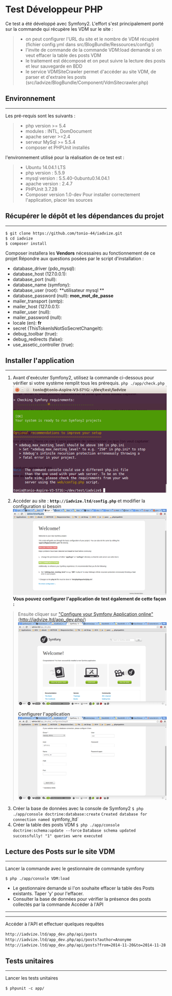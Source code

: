 
Test Développeur PHP
====================
Ce test a été développé avec Symfony2.
L'effort s'est principalement porté sur la commande qui récupère les VDM sur le site :
> - on peut configurer l'URL du site et le nombre de VDM récupéré (fichier config.yml dans src/BlogBundle/Ressources/config/)
> - l'invite de commande de la commande VDM:load demande si on veut effacer la table des posts VDM
> - le traitement est décomposé et on peut suivre la lecture des posts et leur sauvegarde en BDD
> - le service VDMSiteCrawler permet d'accéder au site VDM, de parser et d'extraire les posts (src/Iadvize/BlogBundle/Component/VdmSitecrawler.php)


Environnement
-- 
----------


Les pré-requis sont les suivants : 
> - php version >= 5.4
>  -  modules : INTL, DomDocument
> - apache server >=2.4
> - serveur MySql >= 5.5.4
> - composer et PHPUnit installés

l'environnement utilisé pour la réalisation de ce test est : 
> - Ubuntu 14.04.1 LTS
> - php version : 5.5.9
> - mysql version : 	5.5.40-0ubuntu0.14.04.1
> - apache version : 2.4.7
> - PHPUnit 3.7.28
> - Composer version 1.0-dev
Pour installer correctement l'application, placer les sources 

Récupérer le dépôt et les dépendances du projet
---------------------------------------------------------
----------


    $ git clone https://github.com/tonio-44/iadvize.git
	$ cd iadvize
	$ composer install
	
 Composer installera les **Vendors** nécessaires au fonctionnement de ce projet
Répondre aux questions posées par le script d'installation :

* database_driver (pdo_mysql): 
* database_host (127.0.0.1): 
* database_port (null): 
* database_name (symfony): 
* database_user (root): **utilisateur mysql **
* database_password (null): **mon_mot_de_passe**
* mailer_transport (smtp): 
* mailer_host (127.0.0.1): 
* mailer_user (null): 
* mailer_password (null): 
* locale (en): **fr**
* secret (ThisTokenIsNotSoSecretChangeIt): 
* debug_toolbar (true): 
* debug_redirects (false): 
* use_assetic_controller (true): 

Installer l'application
--------------------------
----------

1. Avant d'exécuter Symfony2, utilisez la commande ci-dessous pour vérifier si votre système remplit tous les prérequis.
`php ./app/check.php`
![enter image description here](https://raw.githubusercontent.com/tonio-44/iadvize/master/src/Iadvize/BlogBundle/Resources/doc/symfony_check.png)
		
2. Accéder au site :
		**`http://iadvize.ltd/config.php`**
et modifier la configuration si besoin
![enter image description here](https://raw.githubusercontent.com/tonio-44/iadvize/master/src/Iadvize/BlogBundle/Resources/doc/symfony_config_detect.png)
**Vous pouvez configurer l'application de test également de cette façon :**
  > Ensuite cliquer sur ["Configure your Symfony Application online"](http://iadvize.ltd/app_dev.php/)  (http://iadvize.ltd/app_dev.php/)
  > ![enter image description here](https://raw.githubusercontent.com/tonio-44/iadvize/master/src/Iadvize/BlogBundle/Resources/doc/symfony_cpnfiguration_access.png)
  > 
  > **Configurer l'application**
  ![enter image description here](https://raw.githubusercontent.com/tonio-44/iadvize/master/src/Iadvize/BlogBundle/Resources/doc/symfony_configure_your_database.png)
3. Créer la base de données avec la console de Symfony2
 `$ php ./app/console doctrine:database:create`
  `Created database for connection named `symfony_ltd`
4. Créer la table des posts VDM
`$ php ./app/console doctrine:schema:update --force`
`Database schema updated successfully! "1" queries were executed`

Lecture des Posts sur le site VDM
----------------------------------------
----------


Lancer la commande avec le gestionnaire de commande symfony

    $ php ./app/console VDM:load

 - Le gestionnaire demande si l'on souhaite effacer la table des Posts
   existants. Taper 'y' pour l'effacer.
 - Consulter la base de données pour
   vérifier la présence des posts collectés par la commande
Accéder à l'API
---------------
----------
Accéder à l'API et effectuer quelques requêtes

   `http://iadvize.ltd/app_dev.php/api/posts`
   ` http://iadvize.ltd/app_dev.php/api/posts?author=Anonyme`
    `http://iadvize.ltd/app_dev.php/api/posts?from=2014-11-20&to=2014-11-28`
    
 Tests unitaires
-----------
----------
Lancer les tests unitaires 

   `$ phpunit -c app/`

